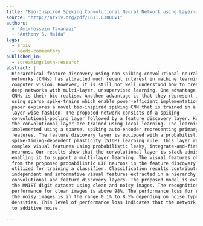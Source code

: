 ```yaml
---
title: "Bio-Inspired Spiking Convolutional Neural Network using Layer-wise   Sparse Coding and STDP Learning"
source: "http://arxiv.org/pdf/1611.03000v1"
authors:
  - "Amirhossein Tavanaei"
  - "Anthony S. Maida"
tags:
  - arxiv
  - needs-commentary
published_in:
  - screamingsloth-research
abstract: |
  Hierarchical feature discovery using non-spiking convolutional neural
  networks (CNNs) has attracted much recent interest in machine learning and
  computer vision. However, it is still not well understood how to create spiking
  deep networks with multi-layer, unsupervised learning. One advantage of spiking
  CNNs is their bio-realism. Another advantage is that they represent information
  using sparse spike-trains which enable power-efficient implementation. This
  paper explores a novel bio-inspired spiking CNN that is trained in a greedy,
  layer-wise fashion. The proposed network consists of a spiking
  convolutional-pooling layer followed by a feature discovery layer. Kernels for
  the convolutional layer are trained using local learning. The learning is
  implemented using a sparse, spiking auto-encoder representing primary visual
  features. The feature discovery layer is equipped with a probabilistic
  spike-timing-dependent plasticity (STDP) learning rule. This layer represents
  complex visual features using probabilistic leaky, integrate-and-fire (LIF)
  neurons. Our results show that the convolutional layer is stack-admissible,
  enabling it to support a multi-layer learning. The visual features obtained
  from the proposed probabilistic LIF neurons in the feature discovery layer are
  utilized for training a classifier. Classification results contribute to the
  independent and informative visual features extracted in a hierarchy of
  convolutional and feature discovery layers. The proposed model is evaluated on
  the MNIST digit dataset using clean and noisy images. The recognition
  performance for clean images is above 98%. The performance loss for recognizing
  the noisy images is in the range 0.1% to 8.5% depending on noise types and
  densities. This level of performance loss indicates that the network is robust
  to additive noise.
  
---
```

